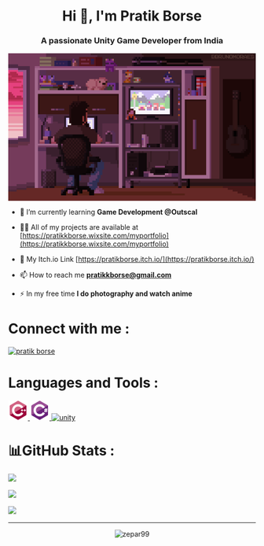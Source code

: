 <h1 align="center">Hi 👋, I'm Pratik Borse</h1>
<h3 align="center">A passionate Unity Game Developer from India</h3>

<p><img align ="center" alt = "gif" src="https://github.com/Zepar99/Zepar99/blob/main/Bedroom%20mood%20by%20bbrunomoraes%20on%20DeviantArt.gif" width="600" height="300" /></p>

- 🌱 I’m currently learning **Game Development @Outscal**

- 👨‍💻 All of my projects are available at [https://pratikkborse.wixsite.com/myportfolio](https://pratikkborse.wixsite.com/myportfolio)

- 💬 My Itch.io Link [https://pratikborse.itch.io/](https://pratikborse.itch.io/)

- 📫 How to reach me  **pratikkborse@gmail.com**

- ⚡ In my free time  **I do photography and watch anime**


# Connect with me :
<a href="https://www.linkedin.com/in/pratikkailasborse/" target="blank"><img align="center" src="https://raw.githubusercontent.com/rahuldkjain/github-profile-readme-generator/master/src/images/icons/Social/linked-in-alt.svg" alt="pratik borse" height="40" width="40" /></a>
</p>


# Languages and Tools :
<p align="left"> <a href="https://www.w3schools.com/cpp/" target="_blank" rel="noreferrer"> <img src="https://raw.githubusercontent.com/devicons/devicon/master/icons/cplusplus/cplusplus-original.svg" alt="cplusplus" width="40" height="40"/> </a> <a href="https://www.w3schools.com/cs/" target="_blank" rel="noreferrer"> <img src="https://raw.githubusercontent.com/devicons/devicon/master/icons/csharp/csharp-original.svg" alt="csharp" width="40" height="40"/> </a> <a href="https://unity.com/" target="_blank" rel="noreferrer"> <img src="https://www.vectorlogo.zone/logos/unity3d/unity3d-icon.svg" alt="unity" width="40" height="40"/> </a> </p>


# 📊GitHub Stats :
![](https://github-readme-stats.vercel.app/api?username=zepar99&theme=tokyonight&hide_border=false&include_all_commits=true&count_private=false)<br/>

![](https://github-readme-stats.vercel.app/api/top-langs/?username=zepar99&theme=tokyonight&hide_border=false&include_all_commits=true&count_private=false&layout=compact)

![](https://github-readme-streak-stats.herokuapp.com/?user=zepar99&theme=tokyonight&hide_border=false)<br/>

---
<p align="center"> <img src="https://komarev.com/ghpvc/?username=zepar99&label=Profile%20views&color=0e75b6&style=flat" alt="zepar99" /> </p>
